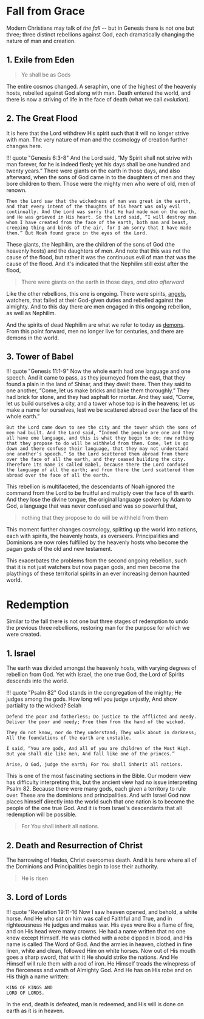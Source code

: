 # Fall from Grace

Modern Christians may talk of *the fall* -- but in Genesis there is not one but three; three distinct rebellions against God, each dramatically changing the nature of man and creation.

## 1. Exile from Eden

> Ye shall be as Gods

The entire cosmos changed. A seraphim, one of the highest of the heavenly hosts, rebelled against God along with man. Death entered the world, and there is now a striving of life in the face of death (what we call *evolution*).


## 2. The Great Flood

It is here that the Lord withdrew His spirit such that it will no longer strive with man. The very nature of man and the cosmology of creation further changes here.

!!! quote "Genesis 6:3-8"
    And the Lord said, “My Spirit shall not strive with man forever, for he is indeed flesh; yet his days shall be one hundred and twenty years.” There were giants on the earth in those days, and also afterward, when the sons of God came in to the daughters of men and they bore children to them. Those were the mighty men who were of old, men of renown.

    Then the Lord saw that the wickedness of man was great in the earth, and that every intent of the thoughts of his heart was only evil continually. And the Lord was sorry that He had made man on the earth, and He was grieved in His heart. So the Lord said, “I will destroy man whom I have created from the face of the earth, both man and beast, creeping thing and birds of the air, for I am sorry that I have made them.” But Noah found grace in the eyes of the Lord.

These giants, the Nephilim, are the children of the sons of God (the heavenly hosts) and the daughters of men. And note that this was not the cause of the flood, but rather it was the continuous evil of man that was the cause of the flood. And it's indicated that the Nephilim still exist after the flood,

> There were giants on the earth in those days, *and also afterward*

Like the other rebellions, this one is ongoing. There were spirits, [angels](angels-demons.md), watchers, that failed at their God-given duties and rebelled against the almighty. And to this day there are men engaged in this ongoing rebellion, as well as Nephilim.

And the spirits of dead Nephilim are what we refer to today as [demons](angels-demoms.md). From this point forward, men no longer live for centuries, and there are demons in the world.



## 3. Tower of Babel

!!! quote "Genesis 11:1-9"
    Now the whole earth had one language and one speech. And it came to pass, as they journeyed from the east, that they found a plain in the land of Shinar, and they dwelt there. Then they said to one another, “Come, let us make bricks and bake them thoroughly.” They had brick for stone, and they had asphalt for mortar. And they said, “Come, let us build ourselves a city, and a tower whose top is in the heavens; let us make a name for ourselves, lest we be scattered abroad over the face of the whole earth.”
    
    But the Lord came down to see the city and the tower which the sons of men had built. And the Lord said, “Indeed the people are one and they all have one language, and this is what they begin to do; now nothing that they propose to do will be withheld from them. Come, let Us go down and there confuse their language, that they may not understand one another’s speech.” So the Lord scattered them abroad from there over the face of all the earth, and they ceased building the city. Therefore its name is called Babel, because there the Lord confused the language of all the earth; and from there the Lord scattered them abroad over the face of all the earth.

This rebellion is multifaceted, the descendants of Noah ignored the command from the Lord to be fruitful and multiply over the face of th earth.
And they lose the divine tongue, the original language spoken by Adam to God, a language that was never confused and was so powerful that,

> nothing that they propose to do will be withheld from them

This moment further changes cosmology, splitting up the world into nations, each with spirits, the heavenly hosts, as overseers. Principalities and Dominions are now roles fulfilled by the heavenly hosts who become the pagan gods of the old and new testament.

This exacerbates the problems from the second ongoing rebellion, such that it is not just watchers but now pagan gods, and men become the playthings of these territorial spirits in an ever increasing demon haunted world.



# Redemption

Similar to the fall there is not one but three stages of redemption to undo the previous three rebellions, restoring man for the purpose for which we were created.

## 1. Israel

The earth was divided amongst the heavenly hosts, with varying degrees of rebellion from God. Yet with Israel, the one true God, the Lord of Spirits descends into the world.

!!! quote "Psalm 82"
    God stands in the congregation of the mighty; He judges among the gods. How long will you judge unjustly, And show partiality to the wicked? Selah
    
    Defend the poor and fatherless; Do justice to the afflicted and needy. Deliver the poor and needy; Free them from the hand of the wicked.
    
    They do not know, nor do they understand; They walk about in darkness; All the foundations of the earth are unstable.
    
    I said, “You are gods, And all of you are children of the Most High. But you shall die like men, And fall like one of the princes.”
    
    Arise, O God, judge the earth; For You shall inherit all nations.

This is one of the most fascinating sections in the Bible. Our modern view has difficulty interpreting this, but the ancient view had no issue interpreting Psalm 82. Because there were many gods, each given a territory to rule over. These are the dominions and principalities. And with Israel God now places himself directly into the world such that one nation is to become the people of the one true God. And it is from Israel's descendants that all redemption will be possible.

> For You shall inherit all nations.


## 2. Death and Resurrection of Christ

The harrowing of Hades, Christ overcomes death. And it is here where all of the Dominions and Principalities begin to lose their authority.

> He is risen


## 3. Lord of Lords

!!! quote "Revelation 19:11-16
    Now I saw heaven opened, and behold, a white horse. And He who sat on him was called Faithful and True, and in righteousness He judges and makes war. His eyes were like a flame of fire, and on His head were many crowns. He had a name written that no one knew except Himself. He was clothed with a robe dipped in blood, and His name is called The Word of God. And the armies in heaven, clothed in fine linen, white and clean, followed Him on white horses. Now out of His mouth goes a sharp sword, that with it He should strike the nations. And He Himself will rule them with a rod of iron. He Himself treads the winepress of the fierceness and wrath of Almighty God. And He has on His robe and on His thigh a name written:
    
    KING OF KINGS AND
    LORD OF LORDS.

In the end, death is defeated, man is redeemed, and His will is done on earth as it is in heaven.






